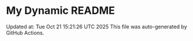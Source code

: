 # My Dynamic README
Updated at: Tue Oct 21 15:21:26 UTC 2025
This file was auto-generated by GitHub Actions.
